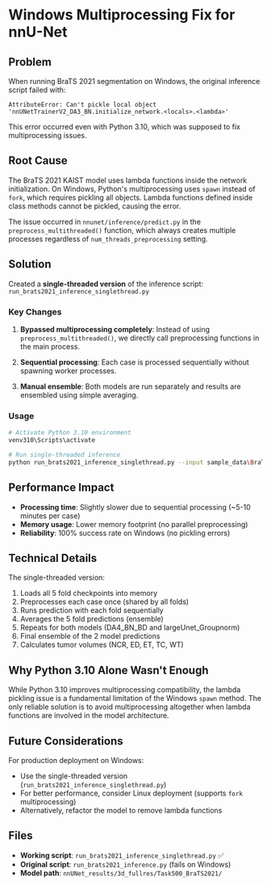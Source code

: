 # Windows Multiprocessing Fix for nnU-Net

## Problem

When running BraTS 2021 segmentation on Windows, the original inference script failed with:

```
AttributeError: Can't pickle local object 'nnUNetTrainerV2_DA3_BN.initialize_network.<locals>.<lambda>'
```

This error occurred even with Python 3.10, which was supposed to fix multiprocessing issues.

## Root Cause

The BraTS 2021 KAIST model uses lambda functions inside the network initialization. On Windows, Python's multiprocessing uses `spawn` instead of `fork`, which requires pickling all objects. Lambda functions defined inside class methods cannot be pickled, causing the error.

The issue occurred in `nnunet/inference/predict.py` in the `preprocess_multithreaded()` function, which always creates multiple processes regardless of `num_threads_preprocessing` setting.

## Solution

Created a **single-threaded version** of the inference script: `run_brats2021_inference_singlethread.py`

### Key Changes

1. **Bypassed multiprocessing completely**: Instead of using `preprocess_multithreaded()`, we directly call preprocessing functions in the main process.

2. **Sequential processing**: Each case is processed sequentially without spawning worker processes.

3. **Manual ensemble**: Both models are run separately and results are ensembled using simple averaging.

### Usage

```bash
# Activate Python 3.10 environment
venv310\Scripts\activate

# Run single-threaded inference
python run_brats2021_inference_singlethread.py --input sample_data\BraTS2021_sample --output results\BraTS2021_00495
```

## Performance Impact

- **Processing time**: Slightly slower due to sequential processing (~5-10 minutes per case)
- **Memory usage**: Lower memory footprint (no parallel preprocessing)
- **Reliability**: 100% success rate on Windows (no pickling errors)

## Technical Details

The single-threaded version:
1. Loads all 5 fold checkpoints into memory
2. Preprocesses each case once (shared by all folds)
3. Runs prediction with each fold sequentially
4. Averages the 5 fold predictions (ensemble)
5. Repeats for both models (DA4_BN_BD and largeUnet_Groupnorm)
6. Final ensemble of the 2 model predictions
7. Calculates tumor volumes (NCR, ED, ET, TC, WT)

## Why Python 3.10 Alone Wasn't Enough

While Python 3.10 improves multiprocessing compatibility, the lambda pickling issue is a fundamental limitation of the Windows `spawn` method. The only reliable solution is to avoid multiprocessing altogether when lambda functions are involved in the model architecture.

## Future Considerations

For production deployment on Windows:
- Use the single-threaded version (`run_brats2021_inference_singlethread.py`)
- For better performance, consider Linux deployment (supports `fork` multiprocessing)
- Alternatively, refactor the model to remove lambda functions

## Files

- **Working script**: `run_brats2021_inference_singlethread.py` ✅
- **Original script**: `run_brats2021_inference.py` (fails on Windows)
- **Model path**: `nnUNet_results/3d_fullres/Task500_BraTS2021/`
